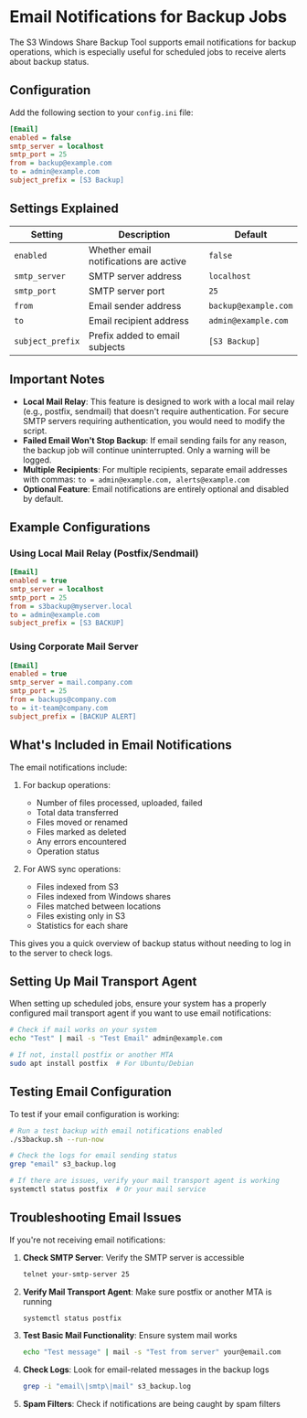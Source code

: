 # Email Notifications for Backup Jobs

The S3 Windows Share Backup Tool supports email notifications for backup operations, which is especially useful for scheduled jobs to receive alerts about backup status.

## Configuration

Add the following section to your `config.ini` file:

```ini
[Email]
enabled = false
smtp_server = localhost
smtp_port = 25
from = backup@example.com
to = admin@example.com
subject_prefix = [S3 Backup]
```

## Settings Explained

| Setting | Description | Default | 
|---------|-------------|---------|
| `enabled` | Whether email notifications are active | `false` |
| `smtp_server` | SMTP server address | `localhost` |
| `smtp_port` | SMTP server port | `25` |
| `from` | Email sender address | `backup@example.com` |
| `to` | Email recipient address | `admin@example.com` |
| `subject_prefix` | Prefix added to email subjects | `[S3 Backup]` |

## Important Notes

- **Local Mail Relay**: This feature is designed to work with a local mail relay (e.g., postfix, sendmail) that doesn't require authentication. For secure SMTP servers requiring authentication, you would need to modify the script.
- **Failed Email Won't Stop Backup**: If email sending fails for any reason, the backup job will continue uninterrupted. Only a warning will be logged.
- **Multiple Recipients**: For multiple recipients, separate email addresses with commas: `to = admin@example.com, alerts@example.com`
- **Optional Feature**: Email notifications are entirely optional and disabled by default.

## Example Configurations

### Using Local Mail Relay (Postfix/Sendmail)

```ini
[Email]
enabled = true
smtp_server = localhost
smtp_port = 25
from = s3backup@myserver.local
to = admin@example.com
subject_prefix = [S3 BACKUP]
```

### Using Corporate Mail Server

```ini
[Email]
enabled = true
smtp_server = mail.company.com
smtp_port = 25
from = backups@company.com
to = it-team@company.com
subject_prefix = [BACKUP ALERT]
```

## What's Included in Email Notifications

The email notifications include:

1. For backup operations:
   - Number of files processed, uploaded, failed
   - Total data transferred
   - Files moved or renamed
   - Files marked as deleted
   - Any errors encountered
   - Operation status

2. For AWS sync operations:
   - Files indexed from S3
   - Files indexed from Windows shares
   - Files matched between locations
   - Files existing only in S3
   - Statistics for each share

This gives you a quick overview of backup status without needing to log in to the server to check logs.

## Setting Up Mail Transport Agent

When setting up scheduled jobs, ensure your system has a properly configured mail transport agent if you want to use email notifications:

```bash
# Check if mail works on your system
echo "Test" | mail -s "Test Email" admin@example.com

# If not, install postfix or another MTA
sudo apt install postfix  # For Ubuntu/Debian
```

## Testing Email Configuration

To test if your email configuration is working:

```bash
# Run a test backup with email notifications enabled
./s3backup.sh --run-now

# Check the logs for email sending status
grep "email" s3_backup.log

# If there are issues, verify your mail transport agent is working
systemctl status postfix  # Or your mail service
```

## Troubleshooting Email Issues

If you're not receiving email notifications:

1. **Check SMTP Server**: Verify the SMTP server is accessible
   ```bash
   telnet your-smtp-server 25
   ```

2. **Verify Mail Transport Agent**: Make sure postfix or another MTA is running
   ```bash
   systemctl status postfix
   ```

3. **Test Basic Mail Functionality**: Ensure system mail works
   ```bash
   echo "Test message" | mail -s "Test from server" your@email.com
   ```

4. **Check Logs**: Look for email-related messages in the backup logs
   ```bash
   grep -i "email\|smtp\|mail" s3_backup.log
   ```

5. **Spam Filters**: Check if notifications are being caught by spam filters
